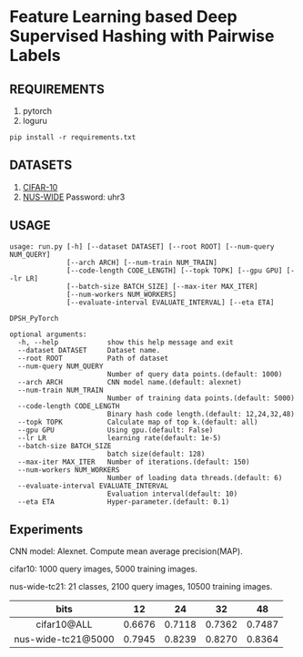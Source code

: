 # Feature Learning based Deep Supervised Hashing with Pairwise Labels

## REQUIREMENTS
1. pytorch
2. loguru

`pip install -r requirements.txt`

## DATASETS
1. [CIFAR-10](https://www.cs.toronto.edu/~kriz/cifar.html)
2. [NUS-WIDE](https://pan.baidu.com/s/1f9mKXE2T8XpIq8p7y8Fa6Q) Password: uhr3

## USAGE
```
usage: run.py [-h] [--dataset DATASET] [--root ROOT] [--num-query NUM_QUERY]
              [--arch ARCH] [--num-train NUM_TRAIN]
              [--code-length CODE_LENGTH] [--topk TOPK] [--gpu GPU] [--lr LR]
              [--batch-size BATCH_SIZE] [--max-iter MAX_ITER]
              [--num-workers NUM_WORKERS]
              [--evaluate-interval EVALUATE_INTERVAL] [--eta ETA]

DPSH_PyTorch

optional arguments:
  -h, --help            show this help message and exit
  --dataset DATASET     Dataset name.
  --root ROOT           Path of dataset
  --num-query NUM_QUERY
                        Number of query data points.(default: 1000)
  --arch ARCH           CNN model name.(default: alexnet)
  --num-train NUM_TRAIN
                        Number of training data points.(default: 5000)
  --code-length CODE_LENGTH
                        Binary hash code length.(default: 12,24,32,48)
  --topk TOPK           Calculate map of top k.(default: all)
  --gpu GPU             Using gpu.(default: False)
  --lr LR               learning rate(default: 1e-5)
  --batch-size BATCH_SIZE
                        batch size(default: 128)
  --max-iter MAX_ITER   Number of iterations.(default: 150)
  --num-workers NUM_WORKERS
                        Number of loading data threads.(default: 6)
  --evaluate-interval EVALUATE_INTERVAL
                        Evaluation interval(default: 10)
  --eta ETA             Hyper-parameter.(default: 0.1)
```

## Experiments
CNN model: Alexnet. Compute mean average precision(MAP).

cifar10: 1000 query images, 5000 training images.

nus-wide-tc21: 21 classes, 2100 query images, 10500 training images.

 bits | 12 | 24 | 32 | 48  
   :-:   |  :-:    |   :-:   |   :-:   |   :-:     
cifar10@ALL | 0.6676 | 0.7118 | 0.7362 | 0.7487
nus-wide-tc21@5000 | 0.7945 | 0.8239 | 0.8270 | 0.8364
